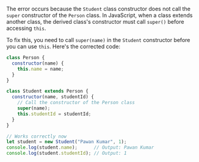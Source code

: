 The error occurs because the `Student` class constructor does not call the `super` constructor of the `Person` class. In JavaScript, when a class extends another class, the derived class's constructor must call `super()` before accessing `this`.

To fix this, you need to call `super(name)` in the `Student` constructor before you can use `this`. Here's the corrected code:

```js
class Person {
  constructor(name) {
    this.name = name;
  }
}

class Student extends Person {
  constructor(name, studentId) {
    // Call the constructor of the Person class
    super(name);
    this.studentId = studentId;
  }
}

// Works correctly now
let student = new Student("Pawan Kumar", 1);
console.log(student.name);      // Output: Pawan Kumar
console.log(student.studentId); // Output: 1
```
